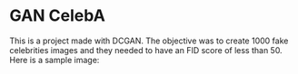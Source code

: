 # GAN CelebA

This is a project made with DCGAN. The objective was to create 1000 fake celebrities images and they needed to have an FID score of less than 50.
Here is a sample image:
